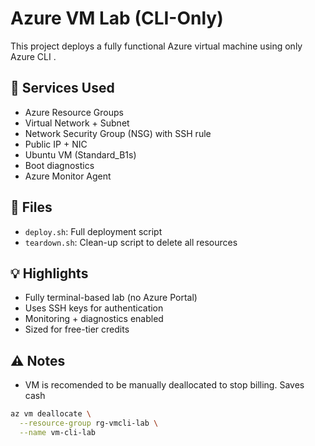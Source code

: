 # Azure VM Lab (CLI-Only)

This project deploys a fully functional Azure virtual machine using only Azure CLI .

## 🔧 Services Used
- Azure Resource Groups
- Virtual Network + Subnet
- Network Security Group (NSG) with SSH rule
- Public IP + NIC
- Ubuntu VM (Standard_B1s)
- Boot diagnostics
- Azure Monitor Agent

## 📜 Files
- `deploy.sh`: Full deployment script
- `teardown.sh`: Clean-up script to delete all resources

## 💡 Highlights
- Fully terminal-based lab (no Azure Portal)
- Uses SSH keys for authentication
- Monitoring + diagnostics enabled
- Sized for free-tier credits

## ⚠️ Notes
- VM is recomended to be manually deallocated to stop billing. Saves cash

```bash
az vm deallocate \
  --resource-group rg-vmcli-lab \
  --name vm-cli-lab

